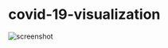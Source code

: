 # covid-19-visualization
![screenshot](https://user-images.githubusercontent.com/52837649/110573608-8c27e880-8129-11eb-87af-3cc114f9e594.png)

